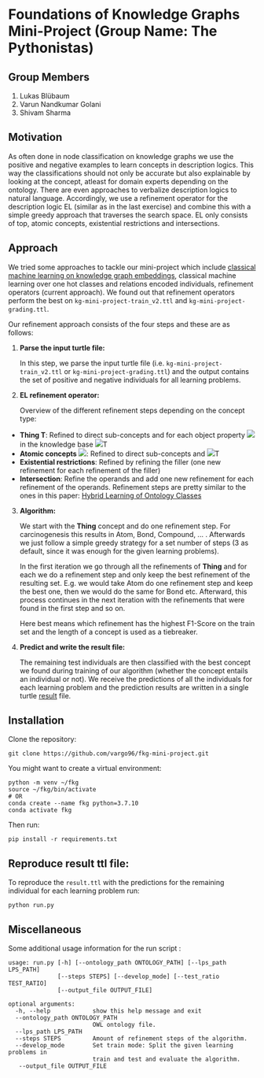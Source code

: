 # Foundations of Knowledge Graphs Mini-Project (Group Name: The Pythonistas)

## Group Members

1. Lukas Blübaum
2. Varun Nandkumar Golani
3. Shivam Sharma


## Motivation
As often done in node classification on knowledge graphs we use the positive and negative
examples to learn concepts in description logics. This way the classifications should not only
be accurate but also explainable by looking at the concept, atleast for domain experts depending
on the ontology. There are even approaches to verbalize description logics to natural language.
Accordingly, we use a refinement operator for the description logic EL (similar as in the last exercise)
and combine this with a simple greedy approach that traverses the search space. EL only consists of top,
atomic concepts, existential restrictions and intersections.

## Approach 

We tried some approaches to tackle our mini-project which include [classical machine learning on knowledge graph embeddings](https://github.com/vargo96/fkg-mini-project), classical machine learning over one hot classes and relations encoded individuals, refinement operators (current approach). We found out that refinement operators perform the best on `kg-mini-project-train_v2.ttl` and `kg-mini-project-grading.ttl`. 

Our refinement approach consists of the four steps and these are as follows:

1. **Parse the input turtle file:**
    
    In this step, we parse the input turtle file (i.e. `kg-mini-project-train_v2.ttl` or `kg-mini-project-grading.ttl`) and the output contains the set of positive and negative individuals for all learning problems.
   

2. **EL refinement operator:**

    Overview of the different refinement steps depending on the concept type:
- **Thing T**: Refined to direct sub-concepts and for each object property <img src="https://render.githubusercontent.com/render/math?math=r"> in the knowledge base <img src="https://render.githubusercontent.com/render/math?math=\exists r.">T 
- **Atomic concepts** <img src="https://render.githubusercontent.com/render/math?math=C">: Refined to direct sub-concepts and <img src="https://render.githubusercontent.com/render/math?math=C \sqcap ">T 
- **Existential restrictions**: Refined by refining the filler (one new refinement for each refinement of the filler)
- **Intersection**: Refine the operands and add one new refinement for each refinement of the operands.
  Refinement steps are pretty similar to the ones in this paper: [Hybrid Learning of Ontology Classes](https://jens-lehmann.org/files/2007/hybrid_learning.pdf)


3. **Algorithm:**

    We start with the **Thing** concept and do one refinement step. For carcinogenesis this results in Atom, Bond, Compound, ... .
    Afterwards we just follow a simple greedy strategy for a set number of steps (3 as default, since it was enough for the given learning problems). 

    In the first iteration we go through all the refinements of **Thing** and for each we do a refinement step and only keep the best refinement of the resulting set. E.g. we would take Atom do one refinement step and keep the best one, then we would do the same for Bond etc. Afterward, this process continues in the next iteration with the refinements that were found in the first step and so on.

    Here best means which refinement has the highest F1-Score on the train set and the length of a concept is used as a tiebreaker.


4. **Predict and write the result file:**

   The remaining test individuals are then classified with the best concept we found during training of our algorithm (whether the concept entails an individual or not). 
   We receive the predictions of all the individuals for each learning problem and the prediction results are written in a single turtle [result](result.ttl) file.


## Installation
Clone the repository:

```
git clone https://github.com/vargo96/fkg-mini-project.git
```
You might want to create a virtual environment:
```
python -m venv ~/fkg
source ~/fkg/bin/activate
# OR
conda create --name fkg python=3.7.10
conda activate fkg
```
Then run:
```
pip install -r requirements.txt
```

## Reproduce result ttl file:
To reproduce the ```result.ttl``` with the predictions for the remaining individual for each learning problem run:
```
python run.py
```

## Miscellaneous
Some additional usage information for the run script :

```
usage: run.py [-h] [--ontology_path ONTOLOGY_PATH] [--lps_path LPS_PATH]
              [--steps STEPS] [--develop_mode] [--test_ratio TEST_RATIO]
              [--output_file OUTPUT_FILE]

optional arguments:
  -h, --help            show this help message and exit
  --ontology_path ONTOLOGY_PATH
                        OWL ontology file.
  --lps_path LPS_PATH
  --steps STEPS         Amount of refinement steps of the algorithm.
  --develop_mode        Set train mode: Split the given learning problems in
                        train and test and evaluate the algorithm.
   --output_file OUTPUT_FILE
```
